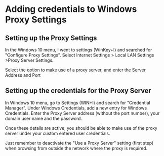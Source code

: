 
# Adding credentials to Windows Proxy Settings

## Setting up the Proxy Settings

In the Windows 10 menu, I went to settings (WinKey+I) and searched for "Configure Proxy Settings". Select Internet Settings > Local LAN Settings >Proxy Server Settings.

Select the option to make use of a proxy server, and enter the Server Address and Port

## Setting up the credentials for the Proxy Server

In Windows 10 menu, go to Settings (WIN+I) and search for "Credential Manager". Under Windows Credentials, add a new entry for Windows Credentials. Enter the Proxy Server address (without the port number), your domain user name and the password.

Once these details are active, you should be able to make use of the proxy server under your custom entered user credentials.

Just remember to deactivate the "Use a Proxy Server" setting (first step) when browsing from outside the network where the proxy is required.
